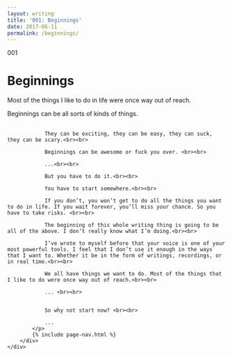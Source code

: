 ```yaml
---
layout: writing
title: '001: Beginnings'
date: 2017-06-11
permalink: /beginnings/
---
```


<div id="beginnings">
	<div class="container writing">
		<div class="left">
			<span>001</span>
			<h1>Beginnings</h1>
			<p>Most of the things I like to do in life were once way out of reach.&lrm;</p>
		</div>
		<div class="right">
			<p>
				Beginnings can be all sorts of kinds of things.<br><br>

				They can be exciting, they can be easy, they can suck, they can be scary.<br><br>

				Beginnings can be awesome or fuck you over. <br><br>

				...<br><br>

				But you have to do it.<br><br>

				You have to start somewhere.<br><br>

				If you don’t, you won’t get to do all the things you want to do in life. If you wait forever, you’ll miss your chance. So you have to take risks. <br><br>

				The beginning of this whole writing thing is going to be all of the above. I don’t really know what I’m doing.<br><br>

				I’ve wrote to myself before that your voice is one of your most powerful tools. I feel that I don’t use it enough in the ways that I want to. Whether it be in the form of writings, recordings, or in real time.<br><br>

				We all have things we want to do. Most of the things that I like to do were once way out of reach.<br><br>

				... <br><br>


				So why not start now? <br><br> 

				...
			</p>
			{% include page-nav.html %}
		</div>
	</div>
</div>

